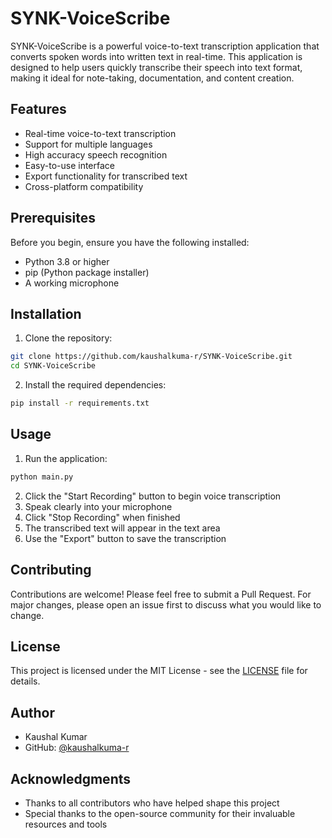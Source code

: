 # SYNK-VoiceScribe

SYNK-VoiceScribe is a powerful voice-to-text transcription application that converts spoken words into written text in real-time. This application is designed to help users quickly transcribe their speech into text format, making it ideal for note-taking, documentation, and content creation.

## Features

- Real-time voice-to-text transcription
- Support for multiple languages
- High accuracy speech recognition
- Easy-to-use interface
- Export functionality for transcribed text
- Cross-platform compatibility

## Prerequisites

Before you begin, ensure you have the following installed:
- Python 3.8 or higher
- pip (Python package installer)
- A working microphone

## Installation

1. Clone the repository:
```bash
git clone https://github.com/kaushalkuma-r/SYNK-VoiceScribe.git
cd SYNK-VoiceScribe
```

2. Install the required dependencies:
```bash
pip install -r requirements.txt
```

## Usage

1. Run the application:
```bash
python main.py
```

2. Click the "Start Recording" button to begin voice transcription
3. Speak clearly into your microphone
4. Click "Stop Recording" when finished
5. The transcribed text will appear in the text area
6. Use the "Export" button to save the transcription

## Contributing

Contributions are welcome! Please feel free to submit a Pull Request. For major changes, please open an issue first to discuss what you would like to change.

## License

This project is licensed under the MIT License - see the [LICENSE](LICENSE) file for details.

## Author

- Kaushal Kumar
- GitHub: [@kaushalkuma-r](https://github.com/kaushalkuma-r)

## Acknowledgments

- Thanks to all contributors who have helped shape this project
- Special thanks to the open-source community for their invaluable resources and tools